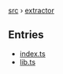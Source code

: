 [src](src.md) &rsaquo; [extractor](src-extractor.md)
## Entries
* [index.ts](src-extractor-index.ts.md)
* [lib.ts](src-extractor-lib.ts.md)

